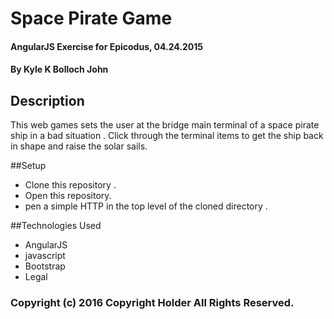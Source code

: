 # Space Pirate Game
#### AngularJS Exercise for Epicodus, 04.24.2015
#### By **Kyle K Bolloch John**
## Description
This web games sets the user at the bridge main terminal of a space pirate ship in a bad situation . Click through the terminal items to get the ship back in shape and raise the solar sails.

##Setup
*  Clone this repository .
* Open this repository.
* pen a simple HTTP in the top level of the cloned directory .

##Technologies Used
* AngularJS
*  javascript
*  Bootstrap
* Legal

### Copyright (c) 2016 Copyright Holder All Rights Reserved.
